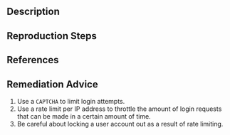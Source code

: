 ## Description


## Reproduction Steps


## References


## Remediation Advice

1. Use a `CAPTCHA` to limit login attempts.
2. Use a rate limit per IP address to throttle the amount of login requests that can be made in a certain amount of time.
3. Be careful about locking a user account out as a result of rate limiting.
